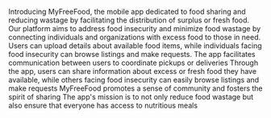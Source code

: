 
Introducing MyFreeFood, the mobile app dedicated to food sharing and reducing wastage by facilitating the distribution of surplus or fresh food. Our platform aims to address food insecurity and minimize food wastage by connecting individuals and organizations with excess food to those in need.
Users can upload details about available food items, while individuals facing food insecurity can browse listings and make requests. The app facilitates communication between users to coordinate pickups or deliveries
Through the app, users can share information about excess or fresh food they have available, while others facing food insecurity can easily browse listings and make requests
MyFreeFood promotes a sense of community and fosters the spirit of sharing
The app's mission is to not only reduce food wastage but also ensure that everyone has access to nutritious meals
